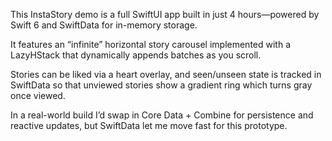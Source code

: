 This InstaStory demo is a full SwiftUI app built in just 4 hours—powered by Swift 6 and SwiftData for in-memory storage.

It features an “infinite” horizontal story carousel implemented with a LazyHStack that dynamically appends batches as you scroll.

Stories can be liked via a heart overlay, and seen/unseen state is tracked in SwiftData so that unviewed stories show a gradient ring which turns gray once viewed.

In a real-world build I’d swap in Core Data + Combine for persistence and reactive updates, but SwiftData let me move fast for this prototype.

